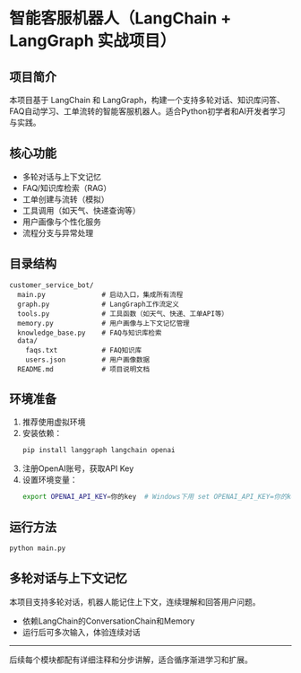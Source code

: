 # 智能客服机器人（LangChain + LangGraph 实战项目）

## 项目简介
本项目基于 LangChain 和 LangGraph，构建一个支持多轮对话、知识库问答、FAQ自动学习、工单流转的智能客服机器人。适合Python初学者和AI开发者学习与实践。

## 核心功能
- 多轮对话与上下文记忆
- FAQ/知识库检索（RAG）
- 工单创建与流转（模拟）
- 工具调用（如天气、快递查询等）
- 用户画像与个性化服务
- 流程分支与异常处理

## 目录结构
```
customer_service_bot/
  main.py              # 启动入口，集成所有流程
  graph.py             # LangGraph工作流定义
  tools.py             # 工具函数（如天气、快递、工单API等）
  memory.py            # 用户画像与上下文记忆管理
  knowledge_base.py    # FAQ与知识库检索
  data/
    faqs.txt           # FAQ知识库
    users.json         # 用户画像数据
  README.md            # 项目说明文档
```

## 环境准备
1. 推荐使用虚拟环境
2. 安装依赖：
   ```bash
   pip install langgraph langchain openai
   ```
3. 注册OpenAI账号，获取API Key
4. 设置环境变量：
   ```bash
   export OPENAI_API_KEY=你的key  # Windows下用 set OPENAI_API_KEY=你的key
   ```

## 运行方法
```bash
python main.py
```

## 多轮对话与上下文记忆
本项目支持多轮对话，机器人能记住上下文，连续理解和回答用户问题。
- 依赖LangChain的ConversationChain和Memory
- 运行后可多次输入，体验连续对话

---

后续每个模块都配有详细注释和分步讲解，适合循序渐进学习和扩展。 